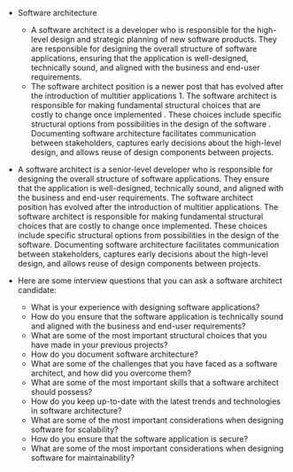 * Software architecture
  * A software architect is a developer who is responsible for the high-level design and strategic planning of new software products. They are responsible for designing the overall structure of software applications, ensuring that the application is well-designed, technically sound, and aligned with the business and end-user requirements.
  * The software architect position is a newer post that has evolved after the introduction of multitier applications 1. The software architect is responsible for making fundamental structural choices that are costly to change once implemented . These choices include specific structural options from possibilities in the design of the software . Documenting software architecture facilitates communication between stakeholders, captures early decisions about the high-level design, and allows reuse of design components between projects.

* A software architect is a senior-level developer who is responsible for designing the overall structure of software applications. They ensure that the application is well-designed, technically sound, and aligned with the business and end-user requirements. The software architect position has evolved after the introduction of multitier applications. The software architect is responsible for making fundamental structural choices that are costly to change once implemented. These choices include specific structural options from possibilities in the design of the software. Documenting software architecture facilitates communication between stakeholders, captures early decisions about the high-level design, and allows reuse of design components between projects.

* Here are some interview questions that you can ask a software architect candidate:
  * What is your experience with designing software applications?
  * How do you ensure that the software application is technically sound and aligned with the business and end-user requirements?
  * What are some of the most important structural choices that you have made in your previous projects?
  * How do you document software architecture?
  * What are some of the challenges that you have faced as a software architect, and how did you overcome them?
  * What are some of the most important skills that a software architect should possess?
  * How do you keep up-to-date with the latest trends and technologies in software architecture?
  * What are some of the most important considerations when designing software for scalability?
  * How do you ensure that the software application is secure?
  * What are some of the most important considerations when designing software for maintainability?
